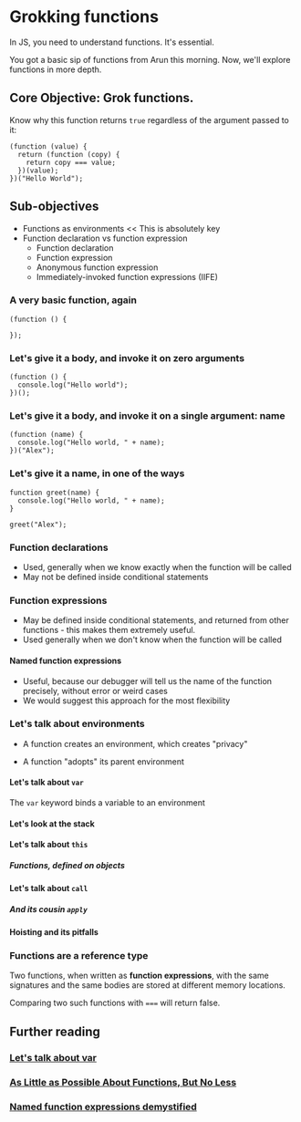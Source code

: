# Grokking functions

In JS, you need to understand functions. It's essential. 

You got a basic sip of functions from Arun this morning.
Now, we'll explore functions in more depth.

## Core Objective: Grok functions.

Know why this function returns `true` regardless of the argument passed
to it:

```
(function (value) {
  return (function (copy) {
    return copy === value;
  })(value);
})("Hello World");
```

## Sub-objectives

* Functions as environments << This is absolutely key
* Function declaration vs function expression
  * Function declaration
  * Function expression
  * Anonymous function expression
  * Immediately-invoked function expressions (IIFE)

### A very basic function, again

```
(function () {

});
```

### Let's give it a body, and invoke it on zero arguments

```
(function () {
  console.log("Hello world");
})();
```

### Let's give it a body, and invoke it on a single argument: name 

```
(function (name) {
  console.log("Hello world, " + name);
})("Alex");
```

### Let's give it a name, in one of the ways

```
function greet(name) {
  console.log("Hello world, " + name);
}

greet("Alex");
```

### Function declarations

* Used, generally when we know exactly when the function will be called
* May not be defined inside conditional statements

### Function expressions

* May be defined inside conditional statements, and returned from other
  functions - this makes them extremely useful.
* Used generally when we don't know when the function will be called

#### Named function expressions

* Useful, because our debugger will tell us the name of the function
  precisely, without error or weird cases
* We would suggest this approach for the most flexibility

### Let's talk about environments

* A function creates an environment, which creates "privacy"

* A function "adopts" its parent environment

#### Let's talk about `var`

The `var` keyword binds a variable to an environment

#### Let's look at the stack

#### Let's talk about `this`

##### Functions, defined on objects

#### Let's talk about `call`

##### And its cousin `apply`

#### Hoisting and its pitfalls

### Functions are a reference type

Two functions, when written as **function expressions**, with the same
signatures and the same bodies are stored at different memory locations.

Comparing two such functions with `===` will return false.

## Further reading

### [Let's talk about var](https://leanpub.com/javascript-allonge/read#let)
### [As Little as Possible About Functions, But No Less](https://leanpub.com/javascript-allonge/read#functions)
### [Named function expressions demystified](http://kangax.github.io/nfe/)
